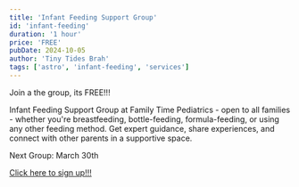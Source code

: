 ```yaml
---
title: 'Infant Feeding Support Group'
id: 'infant-feeding'
duration: '1 hour'
price: 'FREE'
pubDate: 2024-10-05
author: 'Tiny Tides Brah'
tags: ['astro', 'infant-feeding', 'services']
---
```


Join a the group, its FREE!!!

Infant Feeding Support Group at Family Time Pediatrics - open to all families - whether you're breastfeeding, bottle-feeding, formula-feeding, or using any other feeding method. Get expert guidance, share experiences, and connect with other parents in a supportive space.

Next Group: <span class="font-bold">March 30th</span>

<a class="text-lg cursor-pointer text-blue-500 hover:scale-[1.005] transition-all ease-in-out duration-150" 
href="https://docs.google.com/forms/d/e/1FAIpQLSeiLddtLaowklknBsMKlih_Z4ymmU8ciJTT7vfriSwsYDjraQ/viewform" target="_blank"
rel="noopener noreferrer">
Click here to sign up!!!
</a>
